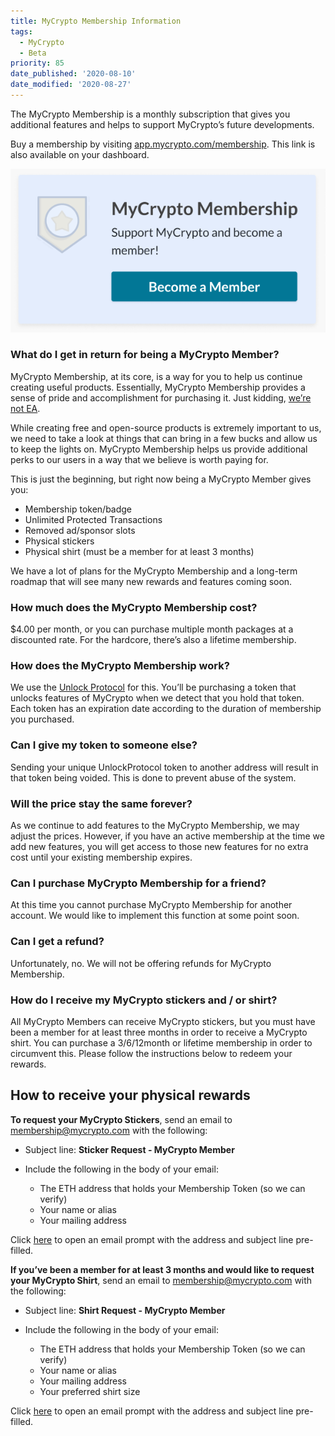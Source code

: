 ```yaml
---
title: MyCrypto Membership Information
tags:
  - MyCrypto
  - Beta
priority: 85
date_published: '2020-08-10'
date_modified: '2020-08-27'
---
```


The MyCrypto Membership is a monthly subscription that gives you additional features and helps to support MyCrypto’s future developments.

Buy a membership by visiting [app.mycrypto.com/membership](https://app.mycrypto.com/membership). This link is also available on your dashboard.

![Become member](../../assets/general-knowledge/about-mycrypto/membership-information/become-member-screen.png)

### What do I get in return for being a MyCrypto Member?

MyCrypto Membership, at its core, is a way for you to help us continue creating useful products. Essentially, MyCrypto Membership provides a sense of pride and accomplishment for purchasing it. Just kidding, [we’re not EA](https://www.reddit.com/r/StarWarsBattlefront/comments/7cff0b/seriously_i_paid_80_to_have_vader_locked/dppum98/). 

While creating free and open-source products is extremely important to us, we need to take a look at things that can bring in a few bucks and allow us to keep the lights on. MyCrypto Membership helps us provide additional perks to our users in a way that we believe is worth paying for.

This is just the beginning, but right now being a MyCrypto Member gives you:
* Membership token/badge
* Unlimited Protected Transactions
* Removed ad/sponsor slots
* Physical stickers
* Physical shirt (must be a member for at least 3 months)

We have a lot of plans for the MyCrypto Membership and a long-term roadmap that will see many new rewards and features coming soon.

### How much does the MyCrypto Membership cost?
$4.00 per month, or you can purchase multiple month packages at a discounted rate. For the hardcore, there’s also a lifetime membership.

### How does the MyCrypto Membership work?
We use the [Unlock Protocol](https://unlock-protocol.com/) for this. You’ll be purchasing a token that unlocks features of MyCrypto when we detect that you hold that token. Each token has an expiration date according to the duration of membership you purchased.

### Can I give my token to someone else?
Sending your unique UnlockProtocol token to another address will result in that token being voided. This is done to prevent abuse of the system. 

### Will the price stay the same forever?
As we continue to add features to the MyCrypto Membership, we may adjust the prices. However, if you have an active membership at the time we add new features, you will get access to those new features for no extra cost until your existing membership expires.

### Can I purchase MyCrypto Membership for a friend?
At this time you cannot purchase MyCrypto Membership for another account. We would like to implement this function at some point soon.

### Can I get a refund?
Unfortunately, no. We will not be offering refunds for MyCrypto Membership.

### How do I receive my MyCrypto stickers and / or shirt?
All MyCrypto Members can receive MyCrypto stickers, but you must have been a member for at least three months in order to receive a MyCrypto shirt. You can purchase a 3/6/12month or lifetime membership in order to circumvent this. Please follow the instructions below to redeem your rewards.

## How to receive your physical rewards

**To request your MyCrypto Stickers**, send an email to [membership@mycrypto.com](mailto:membership@mycrypto.com) with the following:
* Subject line: **Sticker Request - MyCrypto Member**

* Include the following in the body of your email:
  * The ETH address that holds your Membership Token (so we can verify)
  * Your name or alias
  * Your mailing address

Click [here](mailto:members@mycrypto.com?subject=Sticker%20Request%20-%20MyCrypto%20Member) to open an email prompt with the address and subject line pre-filled.

**If you’ve been a member for at least 3 months and would like to request your MyCrypto Shirt**, send an email to [membership@mycrypto.com](mailto:membership@mycrypto.com) with the following:
* Subject line: **Shirt Request - MyCrypto Member** 

* Include the following in the body of your email:
  * The ETH address that holds your Membership Token (so we can verify)
  * Your name or alias
  * Your mailing address
  * Your preferred shirt size

Click [here](mailto:members@mycrypto.com?subject=Shirt%20Request%20-%20MyCrypto%20Member) to open an email prompt with the address and subject line pre-filled.
